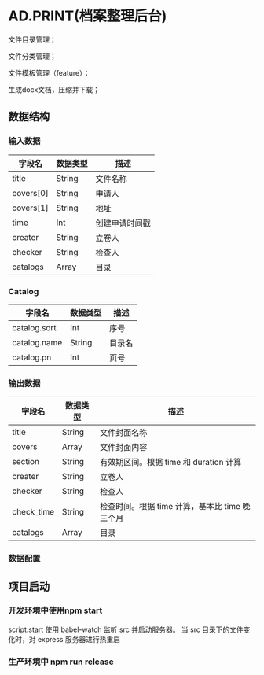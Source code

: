 # AD.PRINT(档案整理后台)

文件目录管理；

文件分类管理；

文件模板管理（feature）；

生成docx文档，压缩并下载；

## 数据结构

### 输入数据

| 字段名   | 数据类型       | 描述           |
| -------- | -------------- | -------------- |
| title    | String         | 文件名称       |
| covers[0]| String         | 申请人         |
| covers[1]| String         | 地址           |
| time     | Int            | 创建申请时间戳 |
| creater  | String         | 立卷人         |
| checker  | String         | 检查人         |
| catalogs | Array<Catalog> | 目录           |

### Catalog

| 字段名       | 数据类型 | 描述   |
| ------------ | -------- | ------ |
| catalog.sort | Int      | 序号   |
| catalog.name | String   | 目录名 |
| catalog.pn   | Int      | 页号   |

### 输出数据

| 字段名     | 数据类型       | 描述                                           |
| ---------- | -------------- | ---------------------------------------------- |
| title      | String         | 文件封面名称                                   |
| covers     | Array<Sting>   | 文件封面内容                                   |
| section    | String         | 有效期区间。根据 time 和 duration 计算         |
| creater    | String         | 立卷人                                         |
| checker    | String         | 检查人                                         |
| check_time | String         | 检查时间。根据 time 计算，基本比 time 晚三个月 |
| catalogs   | Array<Catalog> | 目录                                           |

### 数据配置


## 项目启动

### 开发环境中使用npm start

script.start 使用 babel-watch 监听 src 并启动服务器。
当 src 目录下的文件变化时，对 express 服务器进行热重启

### 生产环境中 npm run release


